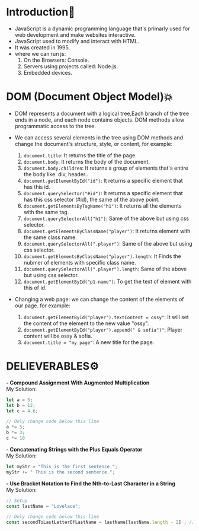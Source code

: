 # Introduction:flags:
- JavaScript is a dynamic programming language that's primarly used for web development and make websites interactive.
- JavaScript used to modify and interact with HTML.
- It was created in 1995.
- where we can run js:
   1. On the Browsers: Console.
   2. Servers using projects called: Node.js. 
   3. Embedded devices.

# DOM (Document Object Model):boom:
- DOM represents a document with a logical tree,Each branch of the tree ends in a node, and each node contains objects. DOM methods allow programmatic access to the tree.  
- We can access several elements in the tree using DOM methods and change the document's structure, style, or content, for example:
     1. `document.title`: It returns the title of the page.
     2. `document.body`: It returns the body of the document.
     3. `document.body.children`: It returns a group of elements that's entire the body like: div, header.. 
     4. `document.getElementById("id")`: It returns a specific element that has this id.
     5. `document.querySelector("#id")`: It returns a specific element that has this css selector (#id), the same of the above point.
     6. `document.getElementsByTagName("h1")`: It returns all the elements with the same tag.
     7. `document.querySelectorAll("h1")`: Same of the above but using css selector.
     8. `document.getElementsByClassName("player")`: It returns element with the same class name.
     9. `document.querySelectorAll(".player")`: Same of the above but using css selector.
     10. `document.getElementsByClassName("player").length`: It Finds the nubmer of elements with specific class name.
     11. `document.querySelectorAll(".player").length`: Same of the above but using css selector.
     12. `document.getElementById("p1-name")`: To get the text of element with this of id.


 - Changing a web page: we can change the content of the elements of our page. for example:
      1. `document.getElementById("player").textContent = ossy"`: It will set the content of the element to the new value "ossy".
      2. `document.getElementById("player").append(" & sofia")"`: Player content will be ossy & sofia.
      3. `document.title = "my page"`: A new title for the page.

# DELIEVERABLES⚙️
**- Compound Assignment With Augmented Multiplication**
<br />My Solution: 
```js
let a = 5;
let b = 12;
let c = 4.6;

// Only change code below this line
a *= 5;
b *= 3;
c *= 10
```
**- Concatenating Strings with the Plus Equals Operator**
<br />My Solution: 
```js
let myStr = "This is the first sentence.";
myStr += " This is the second sentence.";
```
**- Use Bracket Notation to Find the Nth-to-Last Character in a String**
<br />My Solution: 
```js
// Setup
const lastName = "Lovelace";

// Only change code below this line
const secondToLastLetterOfLastName = lastName[lastName.length - 2] ; // Change this line
```

